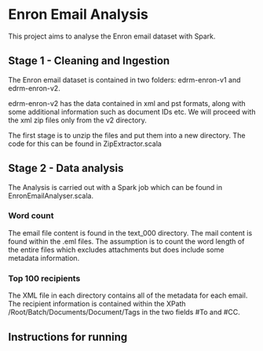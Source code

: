 # Enron Email Analysis

This project aims to analyse the Enron email dataset with Spark. 

## Stage 1 - Cleaning and Ingestion

The Enron email dataset is contained in two folders: edrm-enron-v1 and edrm-enron-v2.

edrm-enron-v2 has the data contained in xml and pst formats, along with some additional information such as document IDs etc.
We will proceed with the xml zip files only from the v2 directory.

The first stage is to unzip the files and put them into a new directory. 
The code for this can be found in ZipExtractor.scala

## Stage 2 - Data analysis

The Analysis is carried out with a Spark job which can be found in EnronEmailAnalyser.scala.

### Word count

The email file content is found in the text_000 directory. The mail content is found within the .eml files.
The assumption is to count the word length of the entire files which excludes attachments but does include some metadata information.

### Top 100 recipients

The XML file in each directory contains all of the metadata for each email.
The recipient information is contained within the XPath /Root/Batch/Documents/Document/Tags in the two fields #To and #CC.


## Instructions for running